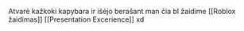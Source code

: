 Atvarė kažkoki kapybara ir išėjo berašant man čia bl žaidime [[Roblox žaidimas]] [[Presentation Excerience]] xd